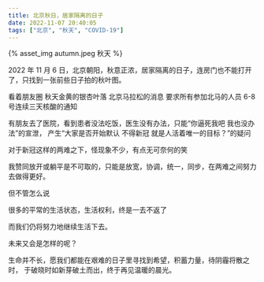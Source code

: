 ```yaml
---
title: 北京秋日，居家隔离的日子
date: 2022-11-07 20:40:05
tags: ["北京", "秋天", "COVID-19"]
---
```


<div class="qrImgWrapper">
{% asset_img autumn.jpeg 秋天 %}
</div>

2022 年 11 月 6 日，北京朝阳，秋意正浓，居家隔离的日子，连房门也不能打开了，只找到一张前些日子拍的秋叶图。

看着朋友圈
秋天金黄的银杏叶落
北京马拉松的消息
要求所有参加北马的人员 6-8 号连续三天核酸的通知

有朋友去了医院，看到患者没法吃饭，医生没有办法，只能“你逼死我吧 我也没办法”的宣泄，
产生“大家是否开始默认 不得新冠 就是人活着唯一的目标？”的疑问

对于新冠这样的两难之下，怪现象不少，有点无可奈何的笑

我赞同放开或躺平是不可取的，只能是放宽，协调，统一，同步，在两难之间努力去做得更好。

但不管怎么说

很多的平常的生活状态，生活权利，终是一去不返了

而我们仍将努力地继续生活下去。

未来又会是怎样的呢？

生命并不长，愿我们都能在艰难的日子里寻找到希望，积蓄力量，待阴霾将散之时，
于破晓时如新芽破土而出，终于再见温暖的晨光。
